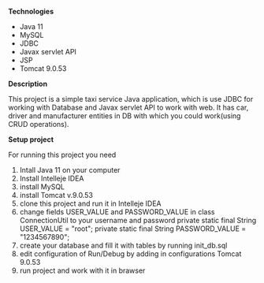 **Technologies**

- Java 11
- MySQL
- JDBC
- Javax servlet API
- JSP
- Tomcat 9.0.53


**Description**

This project is a simple taxi service Java application, which is use JDBC for working with Database and Javax servlet API to work with web.
It has car, driver and manufacturer entities in DB with which you could work(using CRUD operations). 


**Setup project**

For running this project you need 
1) Intall Java 11 on your computer
2) Install Intelleje IDEA
3) install MySQL
4) install Tomcat v.9.0.53
5) clone this project and run it in Intelleje IDEA
6) change fields USER_VALUE and PASSWORD_VALUE in class ConnectionUtil to your username and password
    private static final String USER_VALUE = "root";
    private static final String PASSWORD_VALUE = "1234567890";
7) create your database and fill it with tables by running init_db.sql
8) edit configuration of Run/Debug by adding in configurations Tomcat 9.0.53
9) run project and work with it in brawser 

